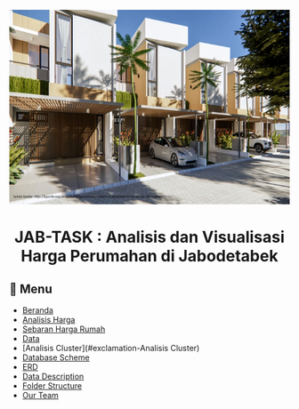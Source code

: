 <p align="center">
  <img width="715" height="350" src="www/rumah.png">
</p>

<div align="center">

# JAB-TASK : Analisis dan Visualisasi Harga Perumahan di Jabodetabek
</div>

## :bookmark_tabs: Menu

- [Beranda](#pushpin-Beranda)
- [Analisis Harga](#clipboard-Analisis-Harga)
- [Sebaran Harga Rumah](#camera-Sebaran-Harga-Rumah)
- [Data](#card_file_box-Data)
- [Analisis Cluster](#exclamation-Analisis Cluster)
- [Database Scheme](#floppy_disk-Database-Scheme)
- [ERD](#rotating_light-ERD)
- [Data Description](#heavy_check_mark-Data-Description)
- [Folder Structure](#open_file_folder-Folder-Structure)
- [Our Team](#heavy_heart_exclamation-Our-Team)
